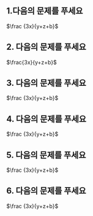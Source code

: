 ## 1.다음의 문제를 푸세요

$\frac {3x}{y+z+b}$


## 2. 다음의 문제를 푸세요

$\frac{3x}{y+z+b}$


## 3. 다음의 문제를 푸세요

$\frac {3x}{y+z+b}$

## 4. 다음의 문제를 푸세요

$\frac {3x}{y+z+b}$


## 5. 다음의 문제를 푸세요

$\frac {3x}{y+z+b}$


## 6. 다음의 문제를 푸세요

$\frac {3x}{y+z+b}$
